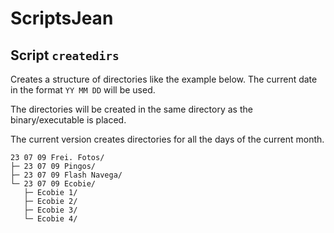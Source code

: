 # ScriptsJean

## Script `createdirs`
Creates a structure of directories like the example below. The current date in the format `YY MM DD` will be used.

The directories will be created in the same directory as the binary/executable is placed.

The current version creates directories for all the days of the current month.

```
23 07 09 Frei. Fotos/
├─ 23 07 09 Pingos/
├─ 23 07 09 Flash Navega/
└─ 23 07 09 Ecobie/
   ├─ Ecobie 1/
   ├─ Ecobie 2/
   ├─ Ecobie 3/
   └─ Ecobie 4/
``` 
